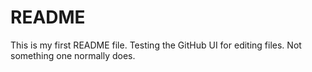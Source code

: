 # README #

This is my first README file. Testing the GitHub UI for editing files. Not something one normally does.
